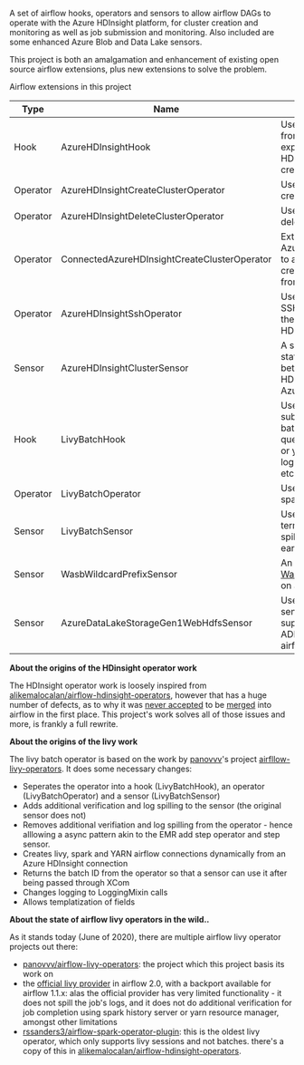 A set of airflow hooks, operators and sensors to allow airflow DAGs to operate with the Azure HDInsight platform, for cluster creation and monitoring as well as job submission and monitoring. Also included are some enhanced Azure Blob and Data Lake sensors.

This project is both an amalgamation and enhancement of existing open source airflow extensions, plus new extensions to solve the problem.

Airflow extensions in this project

| Type     | Name                                         | What it does                                                 |
| -------- | -------------------------------------------- | ------------------------------------------------------------ |
| Hook     | AzureHDInsightHook                           | Uses the HDInsightManagementClient from the [HDInsight SDK for Python](https://docs.microsoft.com/en-us/python/api/overview/azure/hdinsight?view=azure-python) to expose several operations on an HDInsight cluster - get cluster state, create, delete. |
| Operator | AzureHDInsightCreateClusterOperator          | Use the AzureHDInsightHook to create a cluster               |
| Operator | AzureHDInsightDeleteClusterOperator          | Use the AzureHDInsightHook to delete a cluster               |
| Operator | ConnectedAzureHDInsightCreateClusterOperator | Extends the AzureHDInsightCreateClusterOperator to allow fetching of the security credentials and cluster creation spec from an airflow connection |
| Operator | AzureHDInsightSshOperator                    | Uses the AzureHDInsightHook and SSHHook to run an SSH command on the master node of the given HDInsight cluster |
| Sensor   | AzureHDInsightClusterSensor                  | A sensor to monitor the provisioning state or running state (can switch between either mode) of a given HDInsight cluster. Uses the AzureHDInsightHook. |
| Hook     | LivyBatchHook                                | Uses the Apache Livy [Batch API](https://livy.incubator.apache.org/docs/latest/rest-api.html) to submit spark jobs to a livy server, get batch state, verify batch state by quering either the spark history server or yarn resource manager, spill the logs of the spark job post completion, etc. |
| Operator | LivyBatchOperator                            | Uses the LivyBatchHook to submit a spark job to a livy server |
| Sensor   | LivyBatchSensor                              | Uses the LivyBatchHook to sense termination and verify completion, spill logs of a spark job submitted earlier to a livy server |
| Sensor   | WasbWildcardPrefixSensor                     | An enhancement to the [WasbPrefixSensor](https://github.com/apache/airflow/blob/master/airflow/providers/microsoft/azure/sensors/wasb.py#L62) to support sensing on a wildcard prefix |
| Sensor   | AzureDataLakeStorageGen1WebHdfsSensor        | Uses airflow's [AzureDataLakeHook](https://github.com/apache/airflow/blob/master/airflow/providers/microsoft/azure/hooks/azure_data_lake.py) to sense a glob path (which implicitly supports wildcards) on ADLS Gen 1. ADLS Gen 2 is not yet supported in airflow. |

**About the origins of the HDinsight operator work**

The HDInsight operator work is loosely inspired from  [alikemalocalan/airflow-hdinsight-operators](alikemalocalan/airflow-hdinsight-operators), however that has a huge number of defects, as to why it was [never accepted](https://issues.apache.org/jira/browse/AIRFLOW-3604) to be [merged](https://github.com/apache/airflow/pull/4460) into airflow in the first place. This project's work solves all of those issues and more, is frankly a full rewrite.

**About the origins of the livy work**

The livy batch operator is based on the work by [panovvv](https://github.com/panovvv)'s project [airfllow-livy-operators](https://github.com/panovvv/airflow-livy-operators). It does some necessary changes:

- Seperates the operator into a hook (LivyBatchHook), an operator (LivyBatchOperator) and a sensor (LivyBatchSensor)
- Adds additional verification and log spilling to the sensor (the original sensor does not)
- Removes additional verifiation and log spilling from the operator - hence alllowing a async pattern akin to the EMR add step operator and step sensor.
- Creates livy, spark and YARN airflow connections dynamically from an Azure HDInsight connection
- Returns the batch ID from the operator so that a sensor can use it after being passed through XCom
- Changes logging to LoggingMixin calls
- Allows templatization of fields

**About the state of airflow livy operators in the wild..**

As it stands today (June of 2020), there are multiple airflow livy operator projects out there:

- [panovvv/airflow-livy-operators](panovvv/airflow-livy-operators): the project which this project basis its work on
- the [official livy provider](https://github.com/apache/airflow/tree/master/airflow/providers/apache/livy) in airflow 2.0, with a backport available for airflow 1.1.x: alas the official provider has very limited functionality - it does not spill the job's logs, and it does not do additional verification for job completion using spark history server or yarn resource manager, amongst other limitations
- [rssanders3/airflow-spark-operator-plugin](rssanders3/airflow-spark-operator-plugin): this is the oldest livy operator, which only supports livy sessions and not batches. there's a copy of this in [alikemalocalan/airflow-hdinsight-operators](alikemalocalan/airflow-hdinsight-operators).